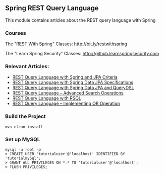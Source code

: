 ## Spring REST Query Language

This module contains articles about the REST query language with Spring

### Courses

The "REST With Spring" Classes: http://bit.ly/restwithspring

The "Learn Spring Security" Classes: http://github.learnspringsecurity.com

### Relevant Articles: 

- [REST Query Language with Spring and JPA Criteria](http://www.baeldung.com/rest-search-language-spring-jpa-criteria)
- [REST Query Language with Spring Data JPA Specifications](http://www.baeldung.com/rest-api-search-language-spring-data-specifications)
- [REST Query Language with Spring Data JPA and QueryDSL](http://www.baeldung.com/rest-api-search-language-spring-data-querydsl)
- [REST Query Language – Advanced Search Operations](http://www.baeldung.com/rest-api-query-search-language-more-operations)
- [REST Query Language with RSQL](http://www.baeldung.com/rest-api-search-language-rsql-fiql)
- [REST Query Language – Implementing OR Operation](http://www.baeldung.com/rest-api-query-search-or-operation)

### Build the Project
```
mvn clean install
```

### Set up MySQL
```
mysql -u root -p 
> CREATE USER 'tutorialuser'@'localhost' IDENTIFIED BY 'tutorialmy5ql';
> GRANT ALL PRIVILEGES ON *.* TO 'tutorialuser'@'localhost';
> FLUSH PRIVILEGES;
```

